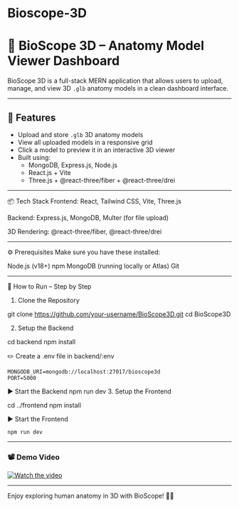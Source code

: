 # Bioscope-3D

# 🧠 BioScope 3D – Anatomy Model Viewer Dashboard

BioScope 3D is a full-stack MERN application that allows users to upload, manage, and view 3D `.glb` anatomy models in a clean dashboard interface.

---

## 🚀 Features

- Upload and store `.glb` 3D anatomy models
- View all uploaded models in a responsive grid
- Click a model to preview it in an interactive 3D viewer
- Built using:
  - MongoDB, Express.js, Node.js
  - React.js + Vite
  - Three.js + @react-three/fiber + @react-three/drei

---

📦 Tech Stack
Frontend: React, Tailwind CSS, Vite, Three.js

Backend: Express.js, MongoDB, Multer (for file upload)

3D Rendering: @react-three/fiber, @react-three/drei

---
⚙️ Prerequisites
Make sure you have these installed:

Node.js (v18+)
npm
MongoDB (running locally or Atlas)
Git

---

🚀 How to Run – Step by Step
1. Clone the Repository

  git clone https://github.com/your-username/BioScope3D.git
  cd BioScope3D

2. Setup the Backend

  cd backend
  npm install

  ✏️ Create a .env file in backend/:env

    MONGODB_URI=mongodb://localhost:27017/bioscope3d
    PORT=5000

  ▶️ Start the Backend
    npm run dev
3. Setup the Frontend

  cd ../frontend
  npm install
  
  ▶️ Start the Frontend

    npm run dev
    
---

### 📽️ Demo Video  
[![Watch the video](https://img.youtube.com/vi/rCq1hmRu0gE/0.jpg)](https://www.youtube.com/watch?v=rCq1hmRu0gE)

---
Enjoy exploring human anatomy in 3D with BioScope! 🧠🚀



